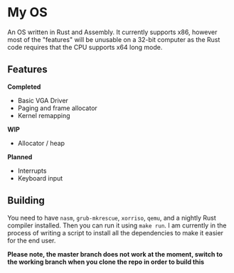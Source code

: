 # My OS
An OS written in Rust and Assembly. It currently supports x86, however most of the "features" will be unusable on a 32-bit computer as the Rust code requires that the CPU supports x64 long mode.

## Features
**Completed**
- Basic VGA Driver
- Paging and frame allocator
- Kernel remapping

**WIP**
- Allocator / heap

**Planned**
- Interrupts
- Keyboard input

## Building
You need to have `nasm`, `grub-mkrescue`, `xorriso`, `qemu`, and a nightly Rust compiler installed. Then you can run it using `make run`. I am currently in the process of writing a script to install all the dependencies to make it easier for the end user.

**Please note, the master branch does not work at the moment, switch to the working branch when you clone the repo in order to build this**
